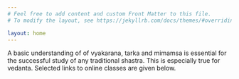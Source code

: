 ```yaml
---
# Feel free to add content and custom Front Matter to this file.
# To modify the layout, see https://jekyllrb.com/docs/themes/#overriding-theme-defaults

layout: home
---
```


A basic understanding of of vyakarana, tarka and mimamsa is essential for 
the successful study of any traditional shastra. This is especially true for
vedanta. Selected links to online classes are given below.